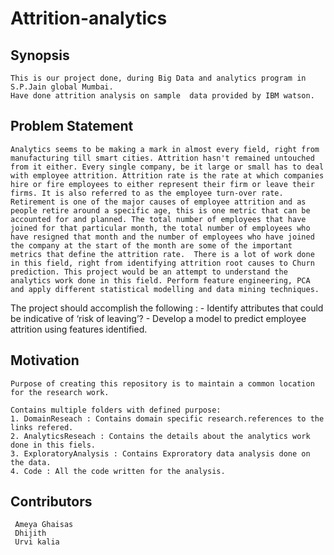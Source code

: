 # Attrition-analytics

## Synopsis
	This is our project done, during Big Data and analytics program in S.P.Jain global Mumbai.
	Have done attrition analysis on sample 	data provided by IBM watson.

## Problem Statement
	Analytics seems to be making a mark in almost every field, right from manufacturing till smart cities. Attrition hasn't remained untouched from it either. Every single company, be it large or small has to deal with employee attrition. Attrition rate is the rate at which companies hire or fire employees to either represent their firm or leave their firms. It is also referred to as the employee turn-over rate. Retirement is one of the major causes of employee attrition and as people retire around a specific age, this is one metric that can be accounted for and planned. The total number of employees that have joined for that particular month, the total number of employees who have resigned that month and the number of employees who have joined the company at the start of the month are some of the important metrics that define the attrition rate.  There is a lot of work done in this field, right from identifying attrition root causes to Churn prediction. This project would be an attempt to understand the analytics work done in this field. Perform feature engineering, PCA and apply different statistical modelling and data mining techniques.
The project should accomplish the following :
    - Identify attributes that could be indicative of ‘risk of leaving’?
    - Develop a model to predict employee attrition using features
identified.

	
## Motivation
	Purpose of creating this repository is to maintain a common location for the research work.	
	
	Contains multiple folders with defined purpose:
	1. DomainReseach : Contains domain specific research.references to the links refered.
	2. AnalyticsReseach : Contains the details about the analytics work done in this fiels.
	3. ExploratoryAnalysis : Contains Exproratory data analysis done on the data.
	4. Code : All the code written for the analysis.
	

## Contributors
	 Ameya Ghaisas
	 Dhijith
	 Urvi kalia
	 
